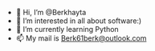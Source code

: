 - 👋 Hi, I’m @Berkhayta
- 👀 I’m interested in all about software:)
- 🌱 I’m currently learning Python 
- 📫 My mail is Berk61berk@outlook.com 

<!---
Berkhayta/Berkhayta is a ✨ special ✨ repository because its `README.md` (this file) appears on your GitHub profile.
You can click the Preview link to take a look at your changes.
--->
